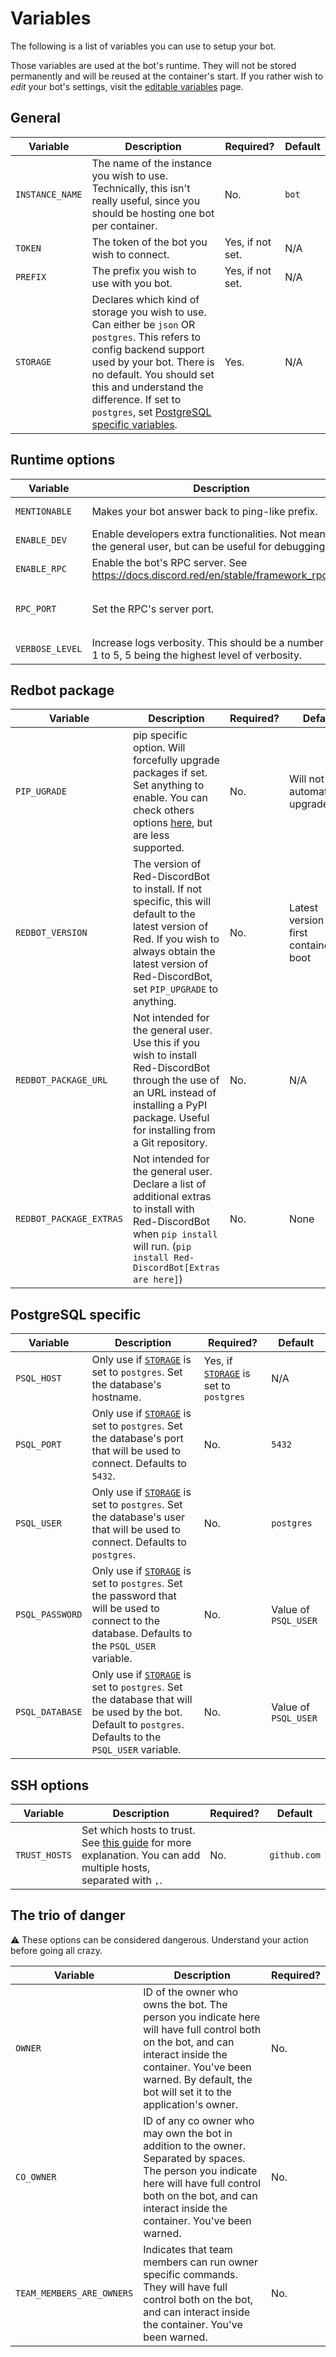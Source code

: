 # Variables

The following is a list of variables you can use to setup your bot.

Those variables are used at the bot's runtime. They will not be stored permanently and will be reused at the container's start.
If you rather wish to _edit_ your bot's settings, visit the [editable variables](editable-vars.md) page.

## General

| Variable        | Description                                                                                                                                                                                                                                                                                          | Required?        | Default |
| --------------- | ---------------------------------------------------------------------------------------------------------------------------------------------------------------------------------------------------------------------------------------------------------------------------------------------------- | ---------------- | ------- |
| `INSTANCE_NAME` | The name of the instance you wish to use. Technically, this isn't really useful, since you should be hosting one bot per container.                                                                                                                                                                  | No.              | `bot`   |
| `TOKEN`         | The token of the bot you wish to connect.                                                                                                                                                                                                                                                            | Yes, if not set. | N/A     |
| `PREFIX`        | The prefix you wish to use with you bot.                                                                                                                                                                                                                                                             | Yes, if not set. | N/A     |
| `STORAGE`       | Declares which kind of storage you wish to use. Can either be `json` OR `postgres`. This refers to config backend support used by your bot. There is no default. You should set this and understand the difference. If set to `postgres`, set [PostgreSQL specific variables](#postgresql-specific). | Yes.             | N/A     |

## Runtime options

| Variable        | Description                                                                                               | Required? | Default                              |
| --------------- | --------------------------------------------------------------------------------------------------------- | --------- | ------------------------------------ |
| `MENTIONABLE`   | Makes your bot answer back to ping-like prefix.                                                           | No.       | Not enabled                          |
| `ENABLE_DEV`    | Enable developers extra functionalities. Not meant for the general user, but can be useful for debugging. | No.       | Not enabled                          |
| `ENABLE_RPC`    | Enable the bot's RPC server. See <https://docs.discord.red/en/stable/framework_rpc.html>                  | No.       | Not enabled                          |
| `RPC_PORT`      | Set the RPC's server port.                                                                                | No.       | `6133` (Default from Red-DiscordBot) |
| `VERBOSE_LEVEL` | Increase logs verbosity. This should be a number from 1 to 5, 5 being the highest level of verbosity.     | No.       | Default (0)                          |

## Redbot package

| Variable                | Description                                                                                                                                                                                                  | Required? | Default                                  |
| ----------------------- | ------------------------------------------------------------------------------------------------------------------------------------------------------------------------------------------------------------ | --------- | ---------------------------------------- |
| `PIP_UGRADE`            | pip specific option. Will forcefully upgrade packages if set. Set anything to enable. You can check others options [here](https://pip.pypa.io/en/stable/cli/pip_install/#options), but are less supported.   | No.       | Will not automatically upgrade           |
| `REDBOT_VERSION`        | The version of Red-DiscordBot to install. If not specific, this will default to the latest version of Red. If you wish to always obtain the latest version of Red-DiscordBot, set `PIP_UPGRADE` to anything. | No.       | Latest version upon first container boot |
| `REDBOT_PACKAGE_URL`    | Not intended for the general user. Use this if you wish to install Red-DiscordBot through the use of an URL instead of installing a PyPI package. Useful for installing from a Git repository.               | No.       | N/A                                      |
| `REDBOT_PACKAGE_EXTRAS` | Not intended for the general user. Declare a list of additional extras to install with Red-DiscordBot when `pip install` will run. (`pip install Red-DiscordBot[Extras are here]`)                           | No.       | None                                     |

## PostgreSQL specific

| Variable        | Description                                                                                                                                                         | Required?                                          | Default              |
| --------------- | ------------------------------------------------------------------------------------------------------------------------------------------------------------------- | -------------------------------------------------- | -------------------- |
| `PSQL_HOST`     | Only use if [`STORAGE`](#general) is set to `postgres`. Set the database's hostname.                                                                                | Yes, if [`STORAGE`](#general) is set to `postgres` | N/A                  |
| `PSQL_PORT`     | Only use if [`STORAGE`](#general) is set to `postgres`. Set the database's port that will be used to connect. Defaults to `5432`.                                   | No.                                                | `5432`               |
| `PSQL_USER`     | Only use if [`STORAGE`](#general) is set to `postgres`. Set the database's user that will be used to connect. Defaults to `postgres`.                               | No.                                                | `postgres`           |
| `PSQL_PASSWORD` | Only use if [`STORAGE`](#general) is set to `postgres`. Set the password that will be used to connect to the database. Defaults to the `PSQL_USER` variable.        | No.                                                | Value of `PSQL_USER` |
| `PSQL_DATABASE` | Only use if [`STORAGE`](#general) is set to `postgres`. Set the database that will be used by the bot. Default to `postgres`. Defaults to the `PSQL_USER` variable. | No.                                                | Value of `PSQL_USER` |

## SSH options

| Variable      | Description                                                                                                                                                          | Required? | Default      |
| ------------- | -------------------------------------------------------------------------------------------------------------------------------------------------------------------- | --------- | ------------ |
| `TRUST_HOSTS` | Set which hosts to trust. See [this guide](../user_guides/add-ssh-key.md#add-an-host-to-trust) for more explanation. You can add multiple hosts, separated with `,`. | No.       | `github.com` |

## The trio of danger

⚠️ These options can be considered dangerous. Understand your action before going all crazy.

| Variable                  | Description                                                                                                                                                                                                                   | Required? |
| ------------------------- | ----------------------------------------------------------------------------------------------------------------------------------------------------------------------------------------------------------------------------- | --------- |
| `OWNER`                   | ID of the owner who owns the bot. The person you indicate here will have full control both on the bot, and can interact inside the container. You've been warned. By default, the bot will set it to the application's owner. | No.       |
| `CO_OWNER`                | ID of any co owner who may own the bot in addition to the owner. Separated by spaces. The person you indicate here will have full control both on the bot, and can interact inside the container. You've been warned.         | No.       |
| `TEAM_MEMBERS_ARE_OWNERS` | Indicates that team members can run owner specific commands. They will have full control both on the bot, and can interact inside the container. You've been warned.                                                          | No.       |
